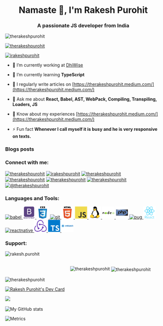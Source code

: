 <h1 align="center">Namaste 🙏, I'm Rakesh Purohit</h1>
<h3 align="center">A passionate JS developer from India</h3>

<p align="left"> <img src="https://komarev.com/ghpvc/?username=therakeshpurohit&label=Profile%20views&color=0e75b6&style=flat" alt="therakeshpurohit" /> </p>

<p align="left"> <a href="https://github.com/ryo-ma/github-profile-trophy"><img src="https://github-profile-trophy.vercel.app/?username=therakeshpurohit" alt="therakeshpurohit" /></a> </p>

<p align="left"> <a href="https://twitter.com/irakeshpurohit" target="blank"><img src="https://img.shields.io/twitter/follow/irakeshpurohit?logo=twitter&style=for-the-badge" alt="irakeshpurohit" /></a> </p>

- 🔭 I’m currently working at [DhiWise](https://www.dhiwise.com)

- 🌱 I’m currently learning **TypeScript**

- 📝 I regularly write articles on [https://therakeshpurohit.medium.com/](https://therakeshpurohit.medium.com/)

- 💬 Ask me about **React, Babel, AST, WebPack, Compiling, Transpiling, Loaders, JS**

- 📄 Know about my experiences [https://therakeshpurohit.medium.com/](https://therakeshpurohit.medium.com/)

- ⚡ Fun fact **Whenever I call myself it is busy and he is very responsive on texts.**

### Blogs posts
<!-- BLOG-POST-LIST:START -->
<!-- BLOG-POST-LIST:END -->

<h3 align="left">Connect with me:</h3>
<p align="left">
<a href="https://dev.to/therakeshpurohit" target="blank"><img align="center" src="https://cdn.jsdelivr.net/npm/simple-icons@3.0.1/icons/dev-dot-to.svg" alt="therakeshpurohit" height="30" width="40" /></a>
<a href="https://twitter.com/irakeshpurohit" target="blank"><img align="center" src="https://raw.githubusercontent.com/rahuldkjain/github-profile-readme-generator/master/src/images/icons/Social/twitter.svg" alt="irakeshpurohit" height="30" width="40" /></a>
<a href="https://linkedin.com/in/therakeshpurohit" target="blank"><img align="center" src="https://raw.githubusercontent.com/rahuldkjain/github-profile-readme-generator/master/src/images/icons/Social/linked-in-alt.svg" alt="therakeshpurohit" height="30" width="40" /></a>
<a href="https://stackoverflow.com/users/therakeshpurohit" target="blank"><img align="center" src="https://raw.githubusercontent.com/rahuldkjain/github-profile-readme-generator/master/src/images/icons/Social/stack-overflow.svg" alt="therakeshpurohit" height="30" width="40" /></a>
<a href="https://codesandbox.com/therakeshpurohit" target="blank"><img align="center" src="https://cdn.jsdelivr.net/npm/simple-icons@3.0.1/icons/codesandbox.svg" alt="therakeshpurohit" height="30" width="40" /></a>
<a href="https://instagram.com/therakeshpurohit" target="blank"><img align="center" src="https://raw.githubusercontent.com/rahuldkjain/github-profile-readme-generator/master/src/images/icons/Social/instagram.svg" alt="therakeshpurohit" height="30" width="40" /></a>
<a href="https://medium.com/@therakeshpurohit" target="blank"><img align="center" src="https://raw.githubusercontent.com/rahuldkjain/github-profile-readme-generator/master/src/images/icons/Social/medium.svg" alt="@therakeshpurohit" height="30" width="40" /></a>
</p>

<h3 align="left">Languages and Tools:</h3>
<p align="left"> <a href="https://babeljs.io/" target="_blank"> <img src="https://www.vectorlogo.zone/logos/babeljs/babeljs-icon.svg" alt="babel" width="40" height="40"/> </a> <a href="https://getbootstrap.com" target="_blank"> <img src="https://raw.githubusercontent.com/devicons/devicon/master/icons/bootstrap/bootstrap-plain-wordmark.svg" alt="bootstrap" width="40" height="40"/> </a> <a href="https://www.w3schools.com/css/" target="_blank"> <img src="https://raw.githubusercontent.com/devicons/devicon/master/icons/css3/css3-original-wordmark.svg" alt="css3" width="40" height="40"/> </a> <a href="https://git-scm.com/" target="_blank"> <img src="https://www.vectorlogo.zone/logos/git-scm/git-scm-icon.svg" alt="git" width="40" height="40"/> </a> <a href="https://www.w3.org/html/" target="_blank"> <img src="https://raw.githubusercontent.com/devicons/devicon/master/icons/html5/html5-original-wordmark.svg" alt="html5" width="40" height="40"/> </a> <a href="https://developer.mozilla.org/en-US/docs/Web/JavaScript" target="_blank"> <img src="https://raw.githubusercontent.com/devicons/devicon/master/icons/javascript/javascript-original.svg" alt="javascript" width="40" height="40"/> </a> <a href="https://www.linux.org/" target="_blank"> <img src="https://raw.githubusercontent.com/devicons/devicon/master/icons/linux/linux-original.svg" alt="linux" width="40" height="40"/> </a> <a href="https://nodejs.org" target="_blank"> <img src="https://raw.githubusercontent.com/devicons/devicon/master/icons/nodejs/nodejs-original-wordmark.svg" alt="nodejs" width="40" height="40"/> </a> <a href="https://www.php.net" target="_blank"> <img src="https://raw.githubusercontent.com/devicons/devicon/master/icons/php/php-original.svg" alt="php" width="40" height="40"/> </a> <a href="https://pugjs.org" target="_blank"> <img src="https://cdn.worldvectorlogo.com/logos/pug.svg" alt="pug" width="40" height="40"/> </a> <a href="https://reactjs.org/" target="_blank"> <img src="https://raw.githubusercontent.com/devicons/devicon/master/icons/react/react-original-wordmark.svg" alt="react" width="40" height="40"/> </a> <a href="https://reactnative.dev/" target="_blank"> <img src="https://reactnative.dev/img/header_logo.svg" alt="reactnative" width="40" height="40"/> </a> <a href="https://redux.js.org" target="_blank"> <img src="https://raw.githubusercontent.com/devicons/devicon/master/icons/redux/redux-original.svg" alt="redux" width="40" height="40"/> </a> <a href="https://www.typescriptlang.org/" target="_blank"> <img src="https://raw.githubusercontent.com/devicons/devicon/master/icons/typescript/typescript-original.svg" alt="typescript" width="40" height="40"/> </a> <a href="https://webpack.js.org" target="_blank"> <img src="https://raw.githubusercontent.com/devicons/devicon/d00d0969292a6569d45b06d3f350f463a0107b0d/icons/webpack/webpack-original-wordmark.svg" alt="webpack" width="40" height="40"/> </a> </p>

<h3 align="left">Support:</h3>
<p><a href="https://www.buymeacoffee.com/rakesh.purohit"> <img align="left" src="https://cdn.buymeacoffee.com/buttons/v2/default-yellow.png" height="50" width="210" alt="rakesh.purohit" /></a></p><br><br>

<p><img align="left" src="https://github-readme-stats.vercel.app/api/top-langs?username=therakeshpurohit&show_icons=true&locale=en&layout=compact" alt="therakeshpurohit" /></p>

<p>&nbsp;<img align="center" src="https://github-readme-stats.vercel.app/api?username=therakeshpurohit&show_icons=true&locale=en" alt="therakeshpurohit" /></p>

<p><img align="center" src="https://github-readme-streak-stats.herokuapp.com/?user=therakeshpurohit&" alt="therakeshpurohit" /></p>

<a href="https://app.daily.dev/irakeshpurohit"><img src="https://api.daily.dev/devcards/c17bb2b9816d40cd842f1d6109361bca.png?r=lhg" width="400" alt="Rakesh Purohit's Dev Card"/></a>

<!--
**TheRakeshPurohit/therakeshpurohit** is a ✨ _special_ ✨ repository because its `README.md` (this file) appears on your GitHub profile.
-->

![](https://visitor-badge.glitch.me/badge?page_id=therakeshpurohit.therakeshpurohit)

![My GitHub stats](https://github-readme-stats.vercel.app/api?username=therakeshpurohit)

![Metrics](https://metrics.lecoq.io/therakeshpurohit)
